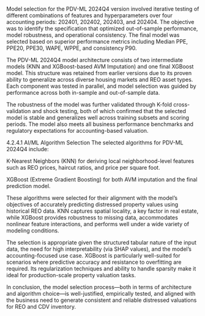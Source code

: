 Model selection for the PDV-ML 2024Q4 version involved iterative testing of different combinations of features and hyperparameters over four accounting periods: 202401, 202402, 202403, and 202404. The objective was to identify the specification that optimized out-of-sample performance, model robustness, and operational consistency. The final model was selected based on superior performance metrics including Median PPE, PPE20, PPE30, WAPE, WPPE, and consistency P90.

The PDV-ML 2024Q4 model architecture consists of two intermediate models (KNN and XGBoost-based AVM Imputation) and one final XGBoost model. This structure was retained from earlier versions due to its proven ability to generalize across diverse housing markets and REO asset types. Each component was tested in parallel, and model selection was guided by performance across both in-sample and out-of-sample data.

The robustness of the model was further validated through K-fold cross-validation and shock testing, both of which confirmed that the selected model is stable and generalizes well across training subsets and scoring periods. The model also meets all business performance benchmarks and regulatory expectations for accounting-based valuation.

4.2.4.1 AI/ML Algorithm Selection
The selected algorithms for PDV-ML 2024Q4 include:

K-Nearest Neighbors (KNN) for deriving local neighborhood-level features such as REO prices, haircut ratios, and price per square foot.

XGBoost (Extreme Gradient Boosting) for both AVM imputation and the final prediction model.

These algorithms were selected for their alignment with the model’s objectives of accurately predicting distressed property values using historical REO data. KNN captures spatial locality, a key factor in real estate, while XGBoost provides robustness to missing data, accommodates nonlinear feature interactions, and performs well under a wide variety of modeling conditions.

The selection is appropriate given the structured tabular nature of the input data, the need for high interpretability (via SHAP values), and the model’s accounting-focused use case. XGBoost is particularly well-suited for scenarios where predictive accuracy and resistance to overfitting are required. Its regularization techniques and ability to handle sparsity make it ideal for production-scale property valuation tasks.

In conclusion, the model selection process—both in terms of architecture and algorithm choice—is well-justified, empirically tested, and aligned with the business need to generate consistent and reliable distressed valuations for REO and CDV inventory.
